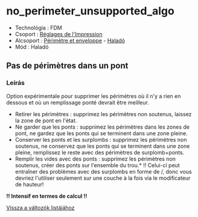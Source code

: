 # no\_perimeter\_unsupported\_algo

* Technológia : FDM
* Csoport : [Réglages de l'Impression](../print_settings/print_settings.md)
* Alcsoport : [Périmètre et enveloppe](../print_settings/print_settings.md#périmètre-et-enveloppe) - [Haladó](../print_settings/print_settings.md#Haladó)
* Mód : Haladó

## Pas de périmètres dans un pont

### Leírás

Option expérimentale pour supprimer les périmètres où il n'y a rien en dessous et où un remplissage ponté devrait être meilleur.

* Retirer les périmètres : supprimez les périmètres non soutenus, laissez la zone de pont en l'état.
* Ne garder que les ponts : supprimez les périmètres dans les zones de pont, ne gardez que les ponts qui se terminent dans une zone pleine.
* Conserver les ponts et les surplombs : supprimez les périmètres non soutenus, ne conservez que les ponts qui se terminent dans une zone pleine, remplissez le reste avec des périmètres de surplomb+ponts.
* Remplir les vides avec des ponts : supprimez les périmètres non soutenus, créer des ponts sur l'ensemble du trou.\* !! Celui-ci peut entraîner des problèmes avec des surplombs en forme de /\, donc vous devriez l'utiliser seulement sur une couche à la fois via le modificateur de hauteur!

**!! Intensif en termes de calcul !!**

[Vissza a változók listájához](variable_list.md)

